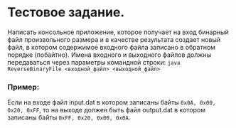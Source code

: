 # Тестовое задание.
Написать консольное приложение, которое получает на вход бинарный файл произвольного размера и в качестве результата создает новый файл, в котором содержимое входного файла записано в обратном порядке (побайтно). Имена входного и выходного файлов должны передаваться через параметры командной строки: 
``` java ReverseBinaryFile <входной_файл> <выходной_файл> ```




### Пример: 
Если на входе файл input.dat в котором записаны байты ```0x0A, 0x00, 0x20, 0xFF```, то на выходе должен быть файл output.dat в котором записаны байты ```0xFF, 0x20, 0x00, 0x0A```.
